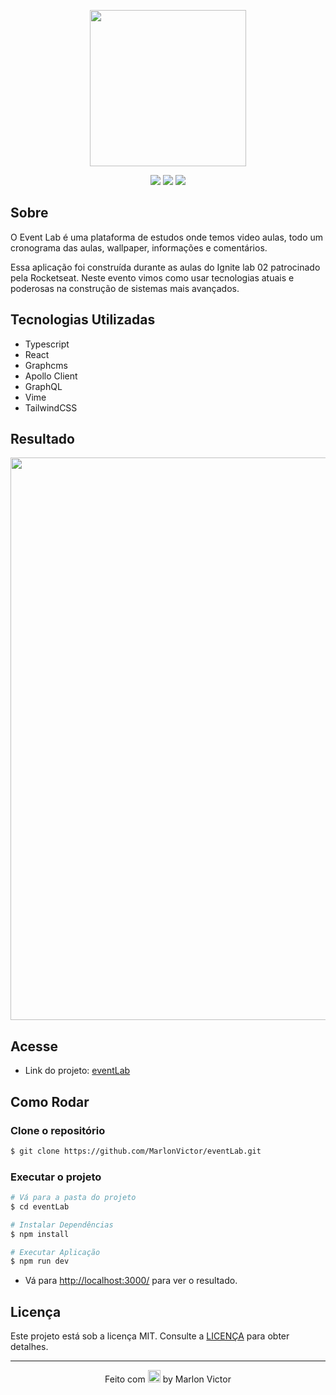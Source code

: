 <p align="center">
  <img src="https://user-images.githubusercontent.com/62356988/181128941-08d5fea8-d5c2-4ab2-b1d1-62f2e6391a4e.png" width="250px">
</p>

<p align="center">
  <img src="https://img.shields.io/github/repo-size/MarlonVictor/eventLab?color=61DAFB&logo=GitHub&style=flat-square">
  <img src="https://img.shields.io/github/stars/MarlonVictor/eventLab?color=61DAFB&logo=Github&style=flat-square">
  <img src="https://img.shields.io/github/license/MarlonVictor/eventLab?color=61DAFB&logo=License&style=flat-square">
</p>

## Sobre
O Event Lab é uma plataforma de estudos onde temos video aulas, todo um cronograma das aulas, wallpaper, informações e comentários.
  
Essa aplicação foi construída durante as aulas do Ignite lab 02 patrocinado pela Rocketseat. Neste evento vimos como usar 
tecnologias atuais e poderosas na construção de sistemas mais avançados.

## Tecnologias Utilizadas
* Typescript
* React
* Graphcms
* Apollo Client
* GraphQL
* Vime
* TailwindCSS

## Resultado
<p align="center">
  <img src="https://user-images.githubusercontent.com/62356988/181132651-a4ef3225-5bc8-4d27-a6ae-6dd4cce1ce70.png" width="900px">
</p>

## Acesse
* Link do projeto: [eventLab](https://eventlab.vercel.app/)  

## Como Rodar

### Clone o repositório
```bash
$ git clone https://github.com/MarlonVictor/eventLab.git
```

### Executar o projeto
```bash
# Vá para a pasta do projeto  
$ cd eventLab

# Instalar Dependências
$ npm install

# Executar Aplicação 
$ npm run dev
```
* Vá para [http://localhost:3000/](http://localhost:3000/) para ver o resultado.

## Licença
Este projeto está sob a licença MIT. Consulte a [LICENÇA](https://github.com/MarlonVictor/eventLab/blob/master/LICENSE) para obter detalhes.

___
<p align="center">
  Feito com <img src="https://github.githubassets.com/images/icons/emoji/unicode/1f49c.png" width="20px"> by Marlon Victor
</p>
